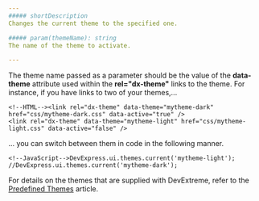```yaml
---
##### shortDescription
Changes the current theme to the specified one.

##### param(themeName): string
The name of the theme to activate.

---
```

The theme name passed as a parameter should be the value of the **data-theme** attribute used within the **rel="dx-theme"** links to the theme. For instance, if you have links to two of your themes,...

	<!--HTML--><link rel="dx-theme" data-theme="mytheme-dark" href="css/mytheme-dark.css" data-active="true" />
	<link rel="dx-theme" data-theme="mytheme-light" href="css/mytheme-light.css" data-active="false" />

... you can switch between them in code in the following manner.

	<!--JavaScript-->DevExpress.ui.themes.current('mytheme-light');
	//DevExpress.ui.themes.current('mytheme-dark');

For details on the themes that are supplied with DevExtreme, refer to the [Predefined Themes](/concepts/60%20Themes/10%20Predefined%20Themes '/Documentation/Guide/Themes/Predefined_Themes/') article.